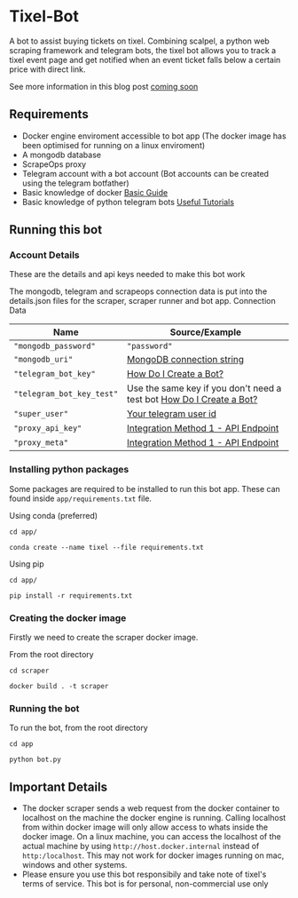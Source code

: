 # Tixel-Bot
A bot to assist buying tickets on tixel. Combining scalpel, a python web scraping framework and telegram bots, the tixel bot allows you to track a tixel event page and get notified when an event ticket falls below a certain price with direct link.

See more information in this blog post [coming soon]()

## Requirements
- Docker engine enviroment accessible to bot app (The docker image has been optimised for running on a linux enviroment)
- A mongodb database
- ScrapeOps proxy
- Telegram account with a bot account (Bot accounts can be created using the telegram botfather)
- Basic knowledge of docker [Basic Guide](https://docker-curriculum.com/)
- Basic knowledge of python telegram bots [Useful Tutorials](https://www.toptal.com/python/telegram-bot-tutorial-python)

## Running this bot

### Account Details
These are the details and api keys needed to make this bot work

The mongodb, telegram and scrapeops connection data is put into the details.json files for the scraper, scraper runner and bot app.
Connection Data

| Name | Source/Example |
| ---- |  ----  |
| `"mongodb_password"` | `"password"` |
| `"mongodb_uri"` | [MongoDB connection string](https://www.mongodb.com/docs/manual/reference/connection-string/) |
| `"telegram_bot_key"` | [How Do I Create a Bot?](https://core.telegram.org/bots) |
| `"telegram_bot_key_test"` | Use the same key if you don't need a test bot [How Do I Create a Bot?](https://core.telegram.org/bots) |
| `"super_user"` | [Your telegram user id](https://medium.com/@tabul8tor/how-to-find-your-telegram-user-id-6878d54acafa) |
| `"proxy_api_key"` | [Integration Method 1 - API Endpoint](https://scrapeops.io/docs/proxy-aggregator/getting-started/api-basics/) |
| `"proxy_meta"` | [Integration Method 1 - API Endpoint](https://scrapeops.io/docs/proxy-aggregator/getting-started/api-basics/) |

### Installing python packages
Some packages are required to be installed to run this bot app. These can found inside `app/requirements.txt` file. 

Using conda (preferred)

`cd app/`

`conda create --name tixel --file requirements.txt`

Using pip

`cd app/`

`pip install -r requirements.txt`

### Creating the docker image
Firstly we need to create the scraper docker image. 

From the root directory

`cd scraper`

`docker build . -t scraper`

### Running the bot
To run the bot, from the root directory

`cd app`

`python bot.py`


## Important Details
- The docker scraper sends a web request from the docker container to localhost on the machine the docker engine is running. Calling localhost from within docker image will only allow access to whats inside the docker image. On a linux machine, you can access the localhost of the actual machine by using `http://host.docker.internal` instead of `http:/localhost`. This may not work for docker images running on mac, windows and other systems.
- Please ensure you use this bot responsibily and take note of tixel's terms of service. This bot is for personal, non-commercial use only
